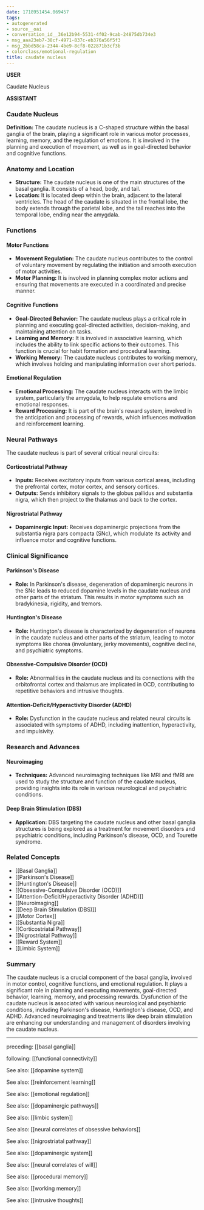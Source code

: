 ```yaml
---
date: 1718951454.069457
tags:
- autogenerated
- source__oai
- conversation_id__36e12b94-5531-4f02-9cab-24875db734e3
- msg_aaa23eb7-38cf-4971-837c-eb376a56f5f3
- msg_2bbd58ca-2344-4be9-8cf8-022871b3cf3b
- colorclass/emotional-regulation
title: caudate nucleus
---
```


**USER**

Caudate Nucleus


**ASSISTANT**

### Caudate Nucleus

**Definition:** The caudate nucleus is a C-shaped structure within the basal ganglia of the brain, playing a significant role in various motor processes, learning, memory, and the regulation of emotions. It is involved in the planning and execution of movement, as well as in goal-directed behavior and cognitive functions.

### Anatomy and Location

- **Structure:** The caudate nucleus is one of the main structures of the basal ganglia. It consists of a head, body, and tail.
- **Location:** It is located deep within the brain, adjacent to the lateral ventricles. The head of the caudate is situated in the frontal lobe, the body extends through the parietal lobe, and the tail reaches into the temporal lobe, ending near the amygdala.

### Functions

#### Motor Functions

- **Movement Regulation:** The caudate nucleus contributes to the control of voluntary movement by regulating the initiation and smooth execution of motor activities.
- **Motor Planning:** It is involved in planning complex motor actions and ensuring that movements are executed in a coordinated and precise manner.

#### Cognitive Functions

- **Goal-Directed Behavior:** The caudate nucleus plays a critical role in planning and executing goal-directed activities, decision-making, and maintaining attention on tasks.
- **Learning and Memory:** It is involved in associative learning, which includes the ability to link specific actions to their outcomes. This function is crucial for habit formation and procedural learning.
- **Working Memory:** The caudate nucleus contributes to working memory, which involves holding and manipulating information over short periods.

#### Emotional Regulation

- **Emotional Processing:** The caudate nucleus interacts with the limbic system, particularly the amygdala, to help regulate emotions and emotional responses.
- **Reward Processing:** It is part of the brain's reward system, involved in the anticipation and processing of rewards, which influences motivation and reinforcement learning.

### Neural Pathways

The caudate nucleus is part of several critical neural circuits:

#### Corticostriatal Pathway

- **Inputs:** Receives excitatory inputs from various cortical areas, including the prefrontal cortex, motor cortex, and sensory cortices.
- **Outputs:** Sends inhibitory signals to the globus pallidus and substantia nigra, which then project to the thalamus and back to the cortex.

#### Nigrostriatal Pathway

- **Dopaminergic Input:** Receives dopaminergic projections from the substantia nigra pars compacta (SNc), which modulate its activity and influence motor and cognitive functions.

### Clinical Significance

#### Parkinson's Disease

- **Role:** In Parkinson's disease, degeneration of dopaminergic neurons in the SNc leads to reduced dopamine levels in the caudate nucleus and other parts of the striatum. This results in motor symptoms such as bradykinesia, rigidity, and tremors.

#### Huntington's Disease

- **Role:** Huntington's disease is characterized by degeneration of neurons in the caudate nucleus and other parts of the striatum, leading to motor symptoms like chorea (involuntary, jerky movements), cognitive decline, and psychiatric symptoms.

#### Obsessive-Compulsive Disorder (OCD)

- **Role:** Abnormalities in the caudate nucleus and its connections with the orbitofrontal cortex and thalamus are implicated in OCD, contributing to repetitive behaviors and intrusive thoughts.

#### Attention-Deficit/Hyperactivity Disorder (ADHD)

- **Role:** Dysfunction in the caudate nucleus and related neural circuits is associated with symptoms of ADHD, including inattention, hyperactivity, and impulsivity.

### Research and Advances

#### Neuroimaging

- **Techniques:** Advanced neuroimaging techniques like MRI and fMRI are used to study the structure and function of the caudate nucleus, providing insights into its role in various neurological and psychiatric conditions.

#### Deep Brain Stimulation (DBS)

- **Application:** DBS targeting the caudate nucleus and other basal ganglia structures is being explored as a treatment for movement disorders and psychiatric conditions, including Parkinson's disease, OCD, and Tourette syndrome.

### Related Concepts

- [[Basal Ganglia]]
- [[Parkinson's Disease]]
- [[Huntington's Disease]]
- [[Obsessive-Compulsive Disorder (OCD)]]
- [[Attention-Deficit/Hyperactivity Disorder (ADHD)]]
- [[Neuroimaging]]
- [[Deep Brain Stimulation (DBS)]]
- [[Motor Cortex]]
- [[Substantia Nigra]]
- [[Corticostriatal Pathway]]
- [[Nigrostriatal Pathway]]
- [[Reward System]]
- [[Limbic System]]

### Summary

The caudate nucleus is a crucial component of the basal ganglia, involved in motor control, cognitive functions, and emotional regulation. It plays a significant role in planning and executing movements, goal-directed behavior, learning, memory, and processing rewards. Dysfunction of the caudate nucleus is associated with various neurological and psychiatric conditions, including Parkinson's disease, Huntington's disease, OCD, and ADHD. Advanced neuroimaging and treatments like deep brain stimulation are enhancing our understanding and management of disorders involving the caudate nucleus.


---

preceding: [[basal ganglia]]  


following: [[functional connectivity]]

See also: [[dopamine system]]


See also: [[reinforcement learning]]


See also: [[emotional regulation]]


See also: [[dopaminergic pathways]]


See also: [[limbic system]]


See also: [[neural correlates of obsessive behaviors]]


See also: [[nigrostriatal pathway]]


See also: [[dopaminergic system]]


See also: [[neural correlates of will]]


See also: [[procedural memory]]


See also: [[working memory]]


See also: [[intrusive thoughts]]